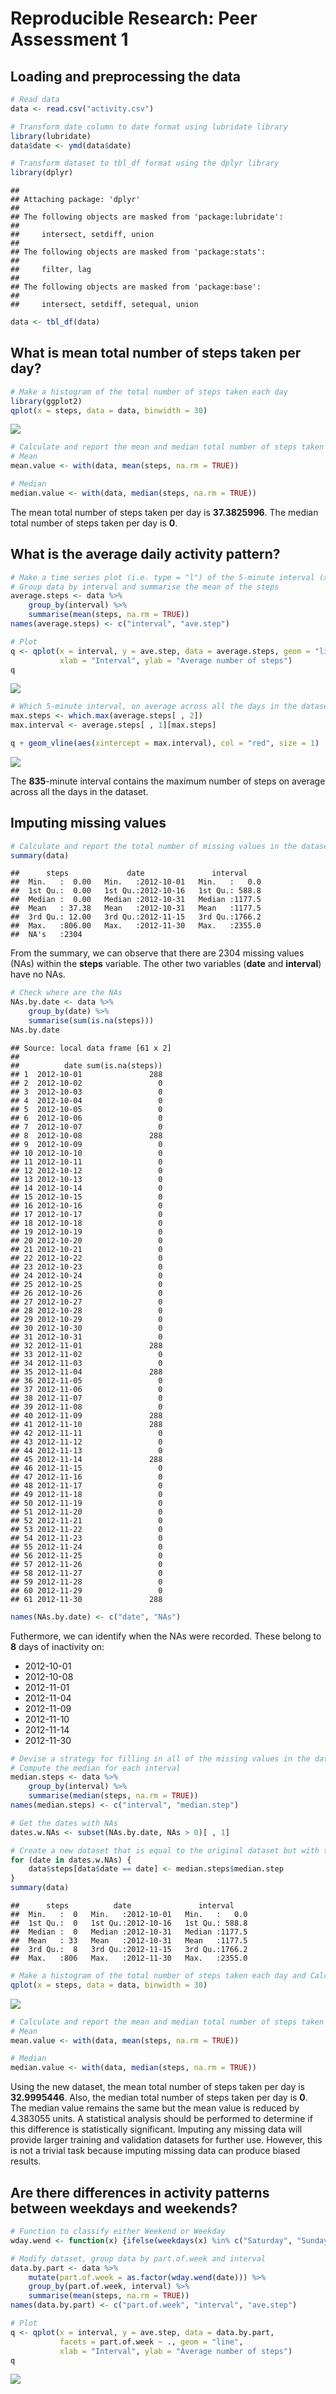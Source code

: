 # Reproducible Research: Peer Assessment 1


## Loading and preprocessing the data

```r
# Read data
data <- read.csv("activity.csv")

# Transform date column to date format using lubridate library
library(lubridate)
data$date <- ymd(data$date)

# Transform dataset to tbl_df format using the dplyr library
library(dplyr)
```

```
## 
## Attaching package: 'dplyr'
## 
## The following objects are masked from 'package:lubridate':
## 
##     intersect, setdiff, union
## 
## The following objects are masked from 'package:stats':
## 
##     filter, lag
## 
## The following objects are masked from 'package:base':
## 
##     intersect, setdiff, setequal, union
```

```r
data <- tbl_df(data)
```

## What is mean total number of steps taken per day?

```r
# Make a histogram of the total number of steps taken each day
library(ggplot2)
qplot(x = steps, data = data, binwidth = 30)
```

![](./PA1_template_files/figure-html/unnamed-chunk-2-1.png) 

```r
# Calculate and report the mean and median total number of steps taken per day
# Mean
mean.value <- with(data, mean(steps, na.rm = TRUE))

# Median
median.value <- with(data, median(steps, na.rm = TRUE))
```

The mean total number of steps taken per day is **37.3825996**.
The median total number of steps taken per day is **0**.

## What is the average daily activity pattern?

```r
# Make a time series plot (i.e. type = "l") of the 5-minute interval (x-axis) and the average number of steps taken, averaged across all days (y-axis)
# Group data by interval and summarise the mean of the steps
average.steps <- data %>%
    group_by(interval) %>%
    summarise(mean(steps, na.rm = TRUE))
names(average.steps) <- c("interval", "ave.step")

# Plot
q <- qplot(x = interval, y = ave.step, data = average.steps, geom = "line",
           xlab = "Interval", ylab = "Average number of steps")
q
```

![](./PA1_template_files/figure-html/unnamed-chunk-3-1.png) 

```r
# Which 5-minute interval, on average across all the days in the dataset, contains the maximum number of steps?
max.steps <- which.max(average.steps[ , 2])
max.interval <- average.steps[ , 1][max.steps]

q + geom_vline(aes(xintercept = max.interval), col = "red", size = 1)
```

![](./PA1_template_files/figure-html/unnamed-chunk-3-2.png) 

The **835**-minute interval contains the maximum number of steps on average across all the days in the dataset.

## Imputing missing values

```r
# Calculate and report the total number of missing values in the dataset (i.e. the total number of rows with NAs)
summary(data)
```

```
##      steps             date               interval     
##  Min.   :  0.00   Min.   :2012-10-01   Min.   :   0.0  
##  1st Qu.:  0.00   1st Qu.:2012-10-16   1st Qu.: 588.8  
##  Median :  0.00   Median :2012-10-31   Median :1177.5  
##  Mean   : 37.38   Mean   :2012-10-31   Mean   :1177.5  
##  3rd Qu.: 12.00   3rd Qu.:2012-11-15   3rd Qu.:1766.2  
##  Max.   :806.00   Max.   :2012-11-30   Max.   :2355.0  
##  NA's   :2304
```

From the summary, we can observe that there are 2304 missing values (NAs) within the **steps** variable. The other two variables (**date** and **interval**) have no NAs.


```r
# Check where are the NAs
NAs.by.date <- data %>%
    group_by(date) %>%
    summarise(sum(is.na(steps)))
NAs.by.date
```

```
## Source: local data frame [61 x 2]
## 
##          date sum(is.na(steps))
## 1  2012-10-01               288
## 2  2012-10-02                 0
## 3  2012-10-03                 0
## 4  2012-10-04                 0
## 5  2012-10-05                 0
## 6  2012-10-06                 0
## 7  2012-10-07                 0
## 8  2012-10-08               288
## 9  2012-10-09                 0
## 10 2012-10-10                 0
## 11 2012-10-11                 0
## 12 2012-10-12                 0
## 13 2012-10-13                 0
## 14 2012-10-14                 0
## 15 2012-10-15                 0
## 16 2012-10-16                 0
## 17 2012-10-17                 0
## 18 2012-10-18                 0
## 19 2012-10-19                 0
## 20 2012-10-20                 0
## 21 2012-10-21                 0
## 22 2012-10-22                 0
## 23 2012-10-23                 0
## 24 2012-10-24                 0
## 25 2012-10-25                 0
## 26 2012-10-26                 0
## 27 2012-10-27                 0
## 28 2012-10-28                 0
## 29 2012-10-29                 0
## 30 2012-10-30                 0
## 31 2012-10-31                 0
## 32 2012-11-01               288
## 33 2012-11-02                 0
## 34 2012-11-03                 0
## 35 2012-11-04               288
## 36 2012-11-05                 0
## 37 2012-11-06                 0
## 38 2012-11-07                 0
## 39 2012-11-08                 0
## 40 2012-11-09               288
## 41 2012-11-10               288
## 42 2012-11-11                 0
## 43 2012-11-12                 0
## 44 2012-11-13                 0
## 45 2012-11-14               288
## 46 2012-11-15                 0
## 47 2012-11-16                 0
## 48 2012-11-17                 0
## 49 2012-11-18                 0
## 50 2012-11-19                 0
## 51 2012-11-20                 0
## 52 2012-11-21                 0
## 53 2012-11-22                 0
## 54 2012-11-23                 0
## 55 2012-11-24                 0
## 56 2012-11-25                 0
## 57 2012-11-26                 0
## 58 2012-11-27                 0
## 59 2012-11-28                 0
## 60 2012-11-29                 0
## 61 2012-11-30               288
```

```r
names(NAs.by.date) <- c("date", "NAs")
```

Futhermore, we can identify when the NAs were recorded. These belong to **8** days of inactivity on:

+ 2012-10-01
+ 2012-10-08
+ 2012-11-01
+ 2012-11-04
+ 2012-11-09
+ 2012-11-10
+ 2012-11-14
+ 2012-11-30


```r
# Devise a strategy for filling in all of the missing values in the dataset. The strategy that is followed is to substitute the NAs with the median for a particular 5-minute interval.
# Compute the median for each interval
median.steps <- data %>%
    group_by(interval) %>%
    summarise(median(steps, na.rm = TRUE))
names(median.steps) <- c("interval", "median.step")

# Get the dates with NAs
dates.w.NAs <- subset(NAs.by.date, NAs > 0)[ , 1]

# Create a new dataset that is equal to the original dataset but with the missing data filled in.
for (date in dates.w.NAs) {
    data$steps[data$date == date] <- median.steps$median.step
}
summary(data)
```

```
##      steps          date               interval     
##  Min.   :  0   Min.   :2012-10-01   Min.   :   0.0  
##  1st Qu.:  0   1st Qu.:2012-10-16   1st Qu.: 588.8  
##  Median :  0   Median :2012-10-31   Median :1177.5  
##  Mean   : 33   Mean   :2012-10-31   Mean   :1177.5  
##  3rd Qu.:  8   3rd Qu.:2012-11-15   3rd Qu.:1766.2  
##  Max.   :806   Max.   :2012-11-30   Max.   :2355.0
```

```r
# Make a histogram of the total number of steps taken each day and Calculate and report the mean and median total number of steps taken per day. Do these values differ from the estimates from the first part of the assignment? What is the impact of imputing missing data on the estimates of the total daily number of steps?
qplot(x = steps, data = data, binwidth = 30)
```

![](./PA1_template_files/figure-html/unnamed-chunk-6-1.png) 

```r
# Calculate and report the mean and median total number of steps taken per day
# Mean
mean.value <- with(data, mean(steps, na.rm = TRUE))

# Median
median.value <- with(data, median(steps, na.rm = TRUE))
```

Using the new dataset, the mean total number of steps taken per day is **32.9995446**. Also, the median total number of steps taken per day is **0**. The median value remains the same but the mean value is reduced by 4.383055 units. A statistical analysis should be performed to determine if this difference is statistically significant. Imputing any missing data will provide 
larger training and validation datasets for further use. However, this is not a trivial task because imputing missing data can produce biased results.

## Are there differences in activity patterns between weekdays and weekends?

```r
# Function to classify either Weekend or Weekday
wday.wend <- function(x) {ifelse(weekdays(x) %in% c("Saturday", "Sunday"), "Weekend", "Weekday")}

# Modify dataset, group data by part.of.week and interval
data.by.part <- data %>%
    mutate(part.of.week = as.factor(wday.wend(date))) %>%
    group_by(part.of.week, interval) %>%
    summarise(mean(steps, na.rm = TRUE))
names(data.by.part) <- c("part.of.week", "interval", "ave.step")

# Plot
q <- qplot(x = interval, y = ave.step, data = data.by.part,
           facets = part.of.week ~ ., geom = "line",
           xlab = "Interval", ylab = "Average number of steps")
q
```

![](./PA1_template_files/figure-html/unnamed-chunk-7-1.png) 

